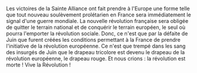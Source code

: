 Les victoires de la Sainte Alliance ont fait prendre à l'Europe une forme telle que tout nouveau soulèvement prolétarien en France sera immédiatement le signal d'une guerre mondiale. La nouvelle révolution française sera obligée de quitter le terrain national et de conquérir le terrain européen, le seul où pourra l'emporter la révolution sociale. Donc, ce n'est que par la défaite de Juin que furent créées les conditions permettant à la France de prendre l'initiative de la révolution européenne. Ce n'est que trempé dans les sang des insurgés de Juin que le drapeau tricolore est devenu le drapeau de la révolution européenne, le drapeau rouge. Et nous crions : la révolution est morte ! Vive la Révolution !
